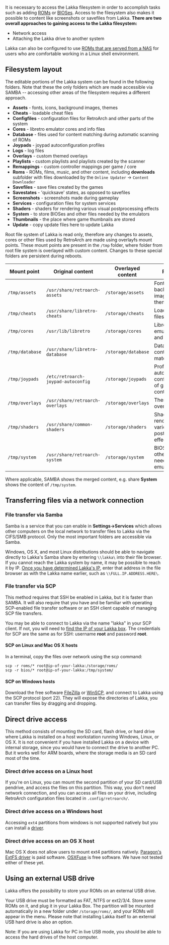 It is necessary to access the Lakka filesystem in order to accomplish tasks such as adding [ROMs](ROMs) or [BIOSes](BIOSes). Access to the filesystem also makes it possible to content like screenshots or savefiles from Lakka. **There are two overall approaches to gaining access to the Lakka filesystem:**

 * Network access
 * Attaching the Lakka drive to another system

Lakka can also be configured to use [ROMs that are served from a NAS](Serving-ROMs-from-a-NAS) for users who are comfortable working in a Linux shell environment.

## Filesystem layout

The editable portions of the Lakka system can be found in the following folders. Note that these the only folders which are made accessible via SAMBA -- accessing other areas of the filesystem requires a different approach.

 * **Assets** - fonts, icons, background images, themes
 * **Cheats** - loadable cheat files
 * **Configfiles** - configuration files for RetroArch and other parts of the system
 * **Cores** - libretro emulator cores and info files
 * **Database** - files used for content matching during automatic scanning of ROMs
 * **Joypads** - joypad autoconfiguration profiles
 * **Logs** - log files
 * **Overlays** - custom themed overlays
 * **Playlists** - custom playlists and playlists created by the scanner
 * **Remappings** - custom controller mappings per game / core
 * **Roms** - ROMs, films, music, and other content, including **downloads** subfolder with files downloaded by the `Online Updater` &rarr; `Content Downloader`
 * **Savefiles** - save files created by the games
 * **Savestates** - 'quicksave' states, as opposed to savefiles
 * **Screenshots** - screenshots made during gameplay
 * **Services** - configuration files for system services
 * **Shaders** - shaders for rendering various visual postprocessing effects
 * **System** - to store BIOSes and other files needed by the emulators
 * **Thumbnails** - the place where game thumbnails are stored
 * **Update** - copy update files here to update Lakka

Root file system of Lakka is read only, therefore any changes to assets, cores or other files used by RetroArch are made using overlayfs mount points. These mount points are present in the `/tmp` folder, where folder from root file system is overlayed with custom content. Changes to these special folders are persistent during reboots.

| Mount point | Original content | Overlayed content | Purpose |
|---|---|---|---|
| `/tmp/assets` | `/usr/share/retroarch-assets` | `/storage/assets` | Fonts, icons, background images, themes |
| `/tmp/cheats` | `/usr/share/libretro-cheats` | `/storage/cheats` | Loadable cheat files |
| `/tmp/cores` | `/usr/lib/libretro` | `/storage/cores` | Libretro emulator cores and info files |
| `/tmp/database` | `/usr/share/libretro-database` | `/storage/database` | Databases for content matching |
| `/tmp/joypads` | `/etc/retroarch-joypad-autoconfig` | `/storage/joypads` | Profiles for automatic configuration of game controllers |
| `/tmp/overlays` | `/usr/share/retroarch-overlays` | `/storage/overlays` | Themed overlays |
| `/tmp/shaders` | `/usr/share/common-shaders` | `/storage/shaders` | Shaders for rendering various visual postprocessing effects |
| `/tmp/system` | `/usr/share/retroarch-system` | `/storage/system` | BIOS files and other files needed by emulators |

Where applicable, SAMBA shows the merged content, e.g. share **System** shows the content of `/tmp/system`.

## Transferring files via a network connection

### File transfer via Samba

Samba is a service that you can enable in **Settings->Services** which allows other computers on the local network to transfer files to Lakka via the CIFS/SMB protocol.  Only the most important folders are accessible via Samba.

Windows, OS X, and most Linux distributions should be able to navigate directly to Lakka's Samba share by entering `\\lakka\` into their file browser. If you cannot reach the Lakka system by name, it may be possible to reach it by IP. [Once you have determined Lakka's IP](Finding-the-IP-of-your-Lakka-box), enter that address in the file browser as with the Lakka name earlier, such as `\\FULL.IP.ADDRESS.HERE\`.

### File transfer via SCP

This method requires that SSH be enabled in Lakka, but it is faster than SAMBA. It will also require that you have and be familiar with operating SCP-enabled file transfer software or an SSH client capable of managing SCP file transfers.

You may be able to connect to Lakka via the name "lakka" in your SCP client. If not, you will need to [find the IP of your Lakka box](Finding-the-IP-of-your-Lakka-box).
The credentials for SCP are the same as for SSH: username **root** and password **root**.

#### SCP on Linux and Mac OS X hosts

In a terminal, copy the files over network using the scp command:

    scp -r roms/* root@ip-of-your-lakka:/storage/roms/
    scp -r bios/* root@ip-of-your-lakka:/tmp/system/

#### SCP on Windows hosts

Download the free software [FileZilla](https://filezilla-project.org) or [WinSCP](https://winscp.net), and connect to Lakka using the SCP protocol (port 22). They will expose the directories of Lakka, you can transfer files by dragging and dropping.

## Direct drive access

This method consists of mounting the SD card, flash drive, or hard drive where Lakka is installed on a host workstation running Windows, Linux, or OS X. It is not convenient if you have installed Lakka on a device with internal storage, since you would have to connect the drive to another PC. But it works well for ARM boards, where the storage media is an SD card most of the time.

### Direct drive access on a Linux host

If you're on Linux, you can mount the second partition of your SD card/USB pendrive, and access the files on this partition. This way, you don't need network connection, and you can access all files on your drive, including RetroArch configuration files located in `.config/retroarch/`.

### Direct drive access on a Windows host

Accessing `ext4` partitions from windows is not supported natively but you can install a [driver](https://www.howtogeek.com/112888/3-ways-to-access-your-linux-partitions-from-windows/).

### Direct drive access on an OS X host

Mac OS X does not allow users to mount ext4 partitions natively. [Paragon's ExtFS driver](https://www.paragon-software.com/home/extfs-mac/) is paid software. [OSXFuse](https://osxdaily.com/2014/03/20/mount-ext-linux-file-system-mac/) is free software. We have not tested either of these yet.

## Using an external USB drive

Lakka offers the possibility to store your ROMs on an external USB drive. 

Your USB drive must be formatted as FAT, NTFS or ext2/3/4. Store some ROMs on it, and plug it in your Lakka Box. The partition will be mounted automatically in a new folder under `/storage/roms/`, and your ROMs will appear in the menu. Please note that installing Lakka itself to an external USB hard drive is also an option.

Note: If you are using Lakka for PC in live USB mode, you should be able to access the hard drives of the host computer.
